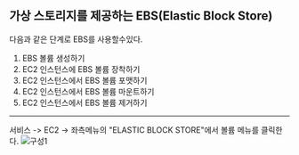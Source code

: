 **가상 스토리지를 제공하는 EBS(Elastic Block Store)** 
-----

다음과 같은 단계로 EBS를 사용할수있다.


1. EBS 볼륨 생성하기
2. EC2 인스턴스에 EBS 볼륨 장착하기
3. EC2 인스턴스에서 EBS 볼륨 포맷하기
4. EC2 인스턴스에서 EBS 볼륨 마운트하기
5. EC2 인스턴스에서 EBS 볼륨 제거하기


-----
서비스 -> EC2 -> 좌측메뉴의 "ELASTIC BLOCK STORE"에서 볼륨 메뉴를 클릭한다.
![구성1](https://github.com/dockerdongjin/aws-network-examples/tree/master/case9/images/img00.png)